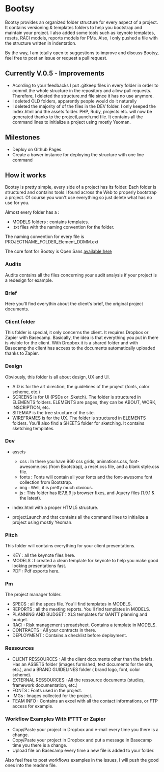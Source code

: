 # Bootsy


Bootsy provides an organized folder structure for every aspect of a project. It contains versioning & templates folders to help you bootstrap and maintain your project. I also added some tools such as keynote templates, resets, RACI models, reports models for PMs. Also, I only pushed a file with the structure written in indentation.

By the way, I am totally open to suggestions to improve and discuss Bootsy, feel free to post an issue or request a pull request. 


## Currently V.0.5 - Improvements

- Acording to your feedbacks I put .gitkeep files in every folder in order to commit the whole structure in the repository and allow pull requests. Therefore, I deleted the structure.md file since it has no use anymore.
- I deleted OLD folders, apparently people would do it naturally
- I deleted the majority of of the files in the DEV folder. I only keeped the Index.html and the assets folder. PHP, Ruby, projects etc. will now be generated thanks to the projectLaunch.md file. It contains all the command lines to initialize a project using mostly Yeoman.

## Milestones

- Deploy on Github Pages
- Create a bower instance for deploying the structure with one line command 

## How it works

Bootsy is pretty simple, every side of a project has its folder. Each folder is structured and contains tools I found across the Web to properly bootstrap a project. Of course you won't use everything so just delete what has no use for you.

Almost every folder has a :

- MODELS folders : contains templates.
- .txt files with the naming convention for the folder.

The naming convention for every file is PROJECTNAME_FOLDER_Element_DDMM.ext

The core font for Bootsy is Open Sans [available here](http://www.google.com/fonts#UsePlace:use/Collection:Open+Sans)


### Audits

Audits contains all the files concerning your audit analysis if your project is a redesign for example.

### Brief 

Here you'll find everythin about the client's brief, the original project documents.

### Client folder

This folder is special, it only concerns the client. It requires Dropbox or Zapier with Basecamp. Basically, the idea is that everything you put in there is visible for the client. With Dropbox it is a shared folder and with Basecamp the client has access to the documents automatically uploaded thanks to Zapier.

### Design

Obviously, this folder is all about design, UX and UI. 

- A.D is for the art direction, the guidelines of the project (fonts, color scheme, etc.)
- SCREENS is for UI (PSDs or .Sketch). The folder is structured in ELEMENTS folders. ELEMENTS are pages, they can be ABOUT, WORK, INSCRIPTION, etc.
- SITEMAP is the tree structure of the site.
- WIREFRAMES is for the UX. The folder is structured in ELEMENTS folders. You'll also find a SHEETS folder for sketching. It contains sketching templates.

### Dev

- assets

	* css : In there you have 960 css grids, animations.css, font-awesome.css (from Bootstrap), a reset.css file, and a blank style.css file.
	* fonts : Fonts will contain all your fonts and the font-awesome font collection from Bootstrap.
	* img : Well, it is pretty much obvious.
	* js : This folder has IE7,8,9 js browser fixes, and Jquery files (1.9.1 & the latest).

- index.html with a proper HTML5 structure.
- projectLaunch.md that contains all the command lines to initialize a project using mostly Yeoman.

### Pitch

This folder will contains everything for your client presentations.

- KEY : all the keynote files here.
- MODELS : I created a clean template for keynote to help you make good looking presentations fast.
- PDF : Pdf exports here.

### Pm 

The project manager folder.

- SPECS : all the specs file. You'll find templates in MODELS.
- REPORTS : all the meeting reports. You'll find templates in MODELS.
- PLANNING AND BUDGET : XLS templates for GANTT planning and budget.
- RACI : Risk management spreadsheet. Contains a template in MODELS.
- CONTRACTS : All your contracts in there.
- DEPLOYMENT : Contains a checklist before deployment.

### Ressources

- CLIENT RESSOURCES : All the client documents other than the briefs. Has an ASSETS folder (images furnished, text documents for the site, etc.), and a BRAND GUIDELINES folder ( brand logo, font, color scheme).
- EXTERNAL RESSOURCES : All the ressource documents (studies, framework documentation, etc.)
- FONTS : Fonts used in the project.
- IMGs : Images collected for the project.
- TEAM INFO : Contains an excel with all the contact informations, or FTP access for example.

### Workflow Examples With IFTTT or Zapier

- Copy/Paste your project in Dropbox and e-mail every time you there is a change.
- Copy/Paste your project in Dropbox and put a message in Basecamp time you there is a change.
- Upload file on Basecamp every time a new file is added to your folder.

Also feel free to post workflows examples in the issues, I will push the good ones into the readme file.



